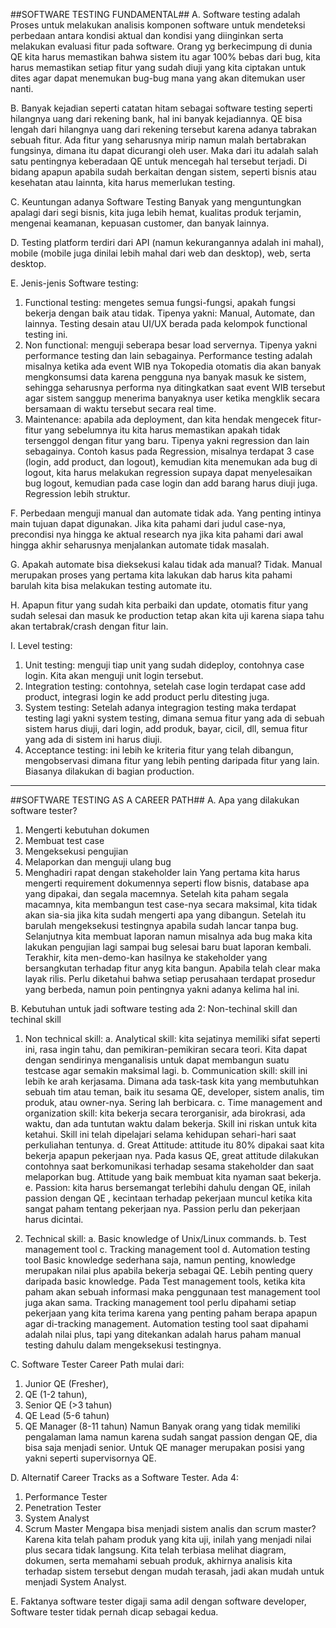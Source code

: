 ##SOFTWARE TESTING FUNDAMENTAL##
A. Software testing adalah Proses untuk melakukan analisis komponen software untuk mendeteksi perbedaan antara kondisi aktual dan kondisi yang diinginkan serta melakukan evaluasi fitur pada software. Orang yg berkecimpung di dunia QE kita harus memastikan bahwa sistem itu agar 100% bebas dari bug, kita harus memastikan setiap fitur yang sudah diuji yang kita ciptakan untuk dites agar dapat menemukan bug-bug mana yang akan ditemukan user nanti.

B. Banyak kejadian seperti catatan hitam sebagai software testing seperti hilangnya uang dari rekening bank, hal ini banyak kejadiannya. QE bisa lengah dari hilangnya uang dari rekening tersebut karena adanya tabrakan sebuah fitur. Ada fitur yang seharusnya mirip namun malah bertabrakan fungsinya, dimana itu dapat dicurangi oleh user. Maka dari itu adalah salah satu pentingnya keberadaan QE untuk mencegah hal tersebut terjadi.
Di bidang apapun apabila sudah berkaitan dengan sistem, seperti bisnis atau kesehatan atau lainnta, kita harus memerlukan testing. 

C. Keuntungan adanya Software Testing
Banyak yang menguntungkan apalagi dari segi bisnis, kita juga lebih hemat, kualitas produk terjamin, mengenai keamanan, kepuasan customer, dan banyak lainnya.

D. Testing platform terdiri dari API (namun kekurangannya adalah ini mahal), mobile (mobile juga dinilai lebih mahal dari web dan desktop), web, serta desktop.

E. Jenis-jenis Software testing:
1. Functional testing: mengetes semua fungsi-fungsi, apakah fungsi bekerja dengan baik atau tidak. Tipenya yakni: Manual, Automate, dan lainnya. Testing desain atau UI/UX berada pada kelompok functional testing ini.
2. Non functional: menguji seberapa besar load servernya. Tipenya yakni performance testing dan lain sebagainya. Performance testing adalah misalnya ketika ada event WIB nya Tokopedia otomatis dia akan banyak mengkonsumsi data karena pengguna nya banyak masuk ke sistem, sehingga seharusnya performa nya ditingkatkan saat event WIB tersebut agar sistem sanggup menerima banyaknya user ketika mengklik secara bersamaan di waktu tersebut secara real time.
3. Maintenance: apabila ada deployment, dan kita hendak mengecek fitur-fitur yang sebelumnya itu kita harus memastikan apakah tidak tersenggol dengan fitur yang baru. Tipenya yakni regression dan lain sebagainya. Contoh kasus pada Regression, misalnya terdapat 3 case (login, add product, dan logout), kemudian kita menemukan ada bug di logout, kita harus melakukan regression supaya dapat menyelesaikan bug logout, kemudian pada case login dan add barang harus diuji juga. Regression lebih struktur.

F. Perbedaan menguji manual dan automate tidak ada. Yang penting intinya main tujuan dapat digunakan. Jika kita pahami dari judul case-nya, precondisi nya hingga ke aktual research nya jika kita pahami dari awal hingga akhir seharusnya menjalankan automate tidak masalah.

G. Apakah automate bisa dieksekusi kalau tidak ada manual? Tidak. Manual merupakan proses yang pertama kita lakukan dab harus kita pahami barulah kita bisa melakukan testing automate itu.

H. Apapun fitur yang sudah kita perbaiki dan update, otomatis fitur yang sudah selesai dan masuk ke production tetap akan kita uji karena siapa tahu akan tertabrak/crash dengan fitur lain.

I. Level testing:
1. Unit testing: menguji tiap unit yang sudah dideploy, contohnya case login. Kita akan menguji unit login tersebut.
2. Integration testing: contohnya, setelah case login terdapat case add product, integrasi login ke add product perlu ditesting juga. 
3. System testing: Setelah adanya integragion testing maka terdapat testing lagi yakni system testing, dimana semua fitur yang ada di sebuah sistem harus diuji, dari login, add produk, bayar, cicil, dll, semua fitur yang ada di sistem ini harus diuji.
4. Acceptance testing: ini lebih ke kriteria fitur yang telah dibangun, mengobservasi dimana fitur yang lebih penting daripada fitur yang lain. Biasanya dilakukan di bagian production.

***********************************************************************************************************************************************************************
##SOFTWARE TESTING AS A CAREER PATH##
A. Apa yang dilakukan software tester?
1. Mengerti kebutuhan dokumen
2. Membuat test case
3. Mengeksekusi pengujian
4. Melaporkan dan menguji ulang bug
5. Menghadiri rapat dengan stakeholder lain
Yang pertama kita harus mengerti requirement dokumennya seperti flow bisnis, database apa yang dipakai, dan segala macemnya. Setelah kita paham segala macamnya, kita membangun test case-nya secara maksimal, kita tidak akan sia-sia jika kita sudah mengerti apa yang dibangun. Setelah itu barulah mengeksekusi testingnya apabila sudah lancar tanpa bug. Selanjutnya kita membuat laporan namun misalnya ada bug maka kita lakukan pengujian lagi sampai bug selesai baru buat laporan kembali. Terakhir, kita  men-demo-kan hasilnya ke stakeholder yang bersangkutan terhadap fitur anyg kita bangun. Apabila telah clear maka layak rilis. Perlu diketahui bahwa setiap perusahaan terdapat prosedur yang berbeda, namun poin pentingnya yakni adanya kelima hal ini.

B. Kebutuhan untuk jadi software testing ada 2: Non-techinal skill dan techinal skill
1. Non technical skill:
a. Analytical skill: kita sejatinya memiliki sifat seperti ini, rasa ingin tahu, dan pemikiran-pemikiran secara teori. Kita dapat dengan sendirinya menganalisis untuk dapat membangun suatu testcase agar semakin maksimal lagi. 
b. Communication skill: skill ini lebih ke arah kerjasama. Dimana ada task-task kita yang membutuhkan sebuah tim atau teman, baik itu sesama QE, developer, sistem analis, tim produk, atau owner-nya. Sering lah berbicara. 
c. Time management and organization skill: kita bekerja secara terorganisir, ada birokrasi, ada waktu, dan ada tuntutan waktu dalam bekerja. Skill ini riskan untuk kita ketahui. Skill ini telah dipelajari selama kehidupan sehari-hari saat perkuliahan tentunya.
d. Great Attitude: attitude itu 80% dipakai saat kita bekerja apapun pekerjaan nya. Pada kasus QE, great attitude dilakukan contohnya saat berkomunikasi terhadap sesama stakeholder dan saat melaporkan bug. Attitude yang baik membuat kita nyaman saat bekerja. 
e. Passion: kita harus bersemangat terlebihi dahulu dengan QE, inilah passion dengan QE , kecintaan terhadap pekerjaan muncul ketika kita sangat paham tentang pekerjaan nya. Passion perlu dan pekerjaan harus dicintai.

2. Technical skill: 
a. Basic knowledge of Unix/Linux commands.
b. Test management tool
c. Tracking management tool
d. Automation testing tool
Basic knowledge sederhana saja, namun penting, knowledge merupakan nilai plus apabila bekerja sebagai QE. Lebih penting query daripada basic knowledge. Pada Test management tools, ketika kita paham akan sebuah informasi maka penggunaan test management tool juga akan sama. Tracking management tool perlu dipahami setiap pekerjaan yang kita terima karena yang penting paham berapa apapun agar di-tracking management. Automation testing tool saat dipahami adalah nilai plus, tapi yang ditekankan adalah harus paham manual testing dahulu dalam mengeksekusi testingnya.

C. Software Tester Career Path mulai dari:
1. Junior QE (Fresher), 
2. QE (1-2 tahun), 
3. Senior QE (>3 tahun)
4. QE Lead (5-6 tahun)
5. QE Manager (8-11 tahun) 
Namun Banyak orang yang tidak memiliki pengalaman lama namun karena sudah sangat passion dengan QE, dia bisa saja menjadi senior. Untuk QE manager merupakan posisi yang yakni seperti supervisornya QE.

D. Alternatif Career Tracks as a Software Tester. Ada 4:
1. Performance Tester
2. Penetration Tester
3. System Analyst
4. Scrum Master
Mengapa bisa menjadi sistem analis dan scrum master? Karena kita telah paham produk yang kita uji, inilah yang menjadi nilai plus secara tidak langsung. Kita telah terbiasa melihat diagram, dokumen, serta memahami sebuah produk, akhirnya analisis kita terhadap sistem tersebut dengan mudah terasah, jadi akan mudah untuk menjadi System Analyst.

E. Faktanya software tester digaji sama adil dengan software developer, Software tester tidak pernah dicap sebagai kedua.
